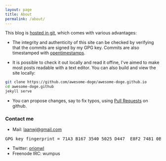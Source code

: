 ```yaml
---
layout: page
title: About
permalink: /about/
---
```


This blog is [hosted in git](https://blog.invisiblethings.org/2015/02/09/my-new-git-based-blog.html), which comes with
various advantages:

- The integrity and authenticity of this site can be checked by verifying that the commits are signed by my GPG key.
  Commits are also timestamped with [opentimestamps](https://opentimestamps.org/).

- It is possible to check it out locally and read it offine, I've aimed to make most posts readable with a text editor.
  You can also build and view the site locally:

```bash
git clone https://github.com/awesome-doge/awesome-doge.github.io
cd awesome-doge.github
jekyll serve
```

- You can propose changes, say to fix typos, using [Pull Requests](https://github.com/laanwj/laanwj.github.io/pulls) on
  github.

### Contact me

- Mail: [laanwj@gmail.com](mailto:laanwj@gmail.com)
<pre>
GPG key fingerprint = 71A3 B167 3540 5025 D447  E8F2 7481 0B01 2346 C9A6
</pre>
- Twitter: <a href="https://twitter.com/orionwl">orionwl</a>
- Freenode IRC: wumpus

